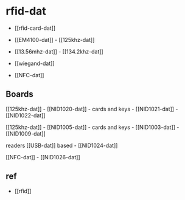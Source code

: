 
# rfid-dat

- [[rfid-card-dat]]

- [[EM4100-dat]] - [[125khz-dat]]

- [[13.56mhz-dat]] - [[134.2khz-dat]]

- [[wiegand-dat]] 
  
- [[NFC-dat]]

## Boards 

[[125khz-dat]] - [[NID1020-dat]] - cards and keys - [[NID1021-dat]] - [[NID1022-dat]]


[[125khz-dat]] - [[NID1005-dat]] - cards and keys - [[NID1003-dat]] - [[NID1009-dat]]

readers [[USB-dat]] based - [[NID1024-dat]]

[[NFC-dat]] - [[NID1026-dat]]




## ref 

- [[rfid]]